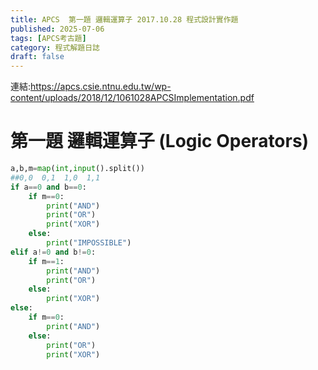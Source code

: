 ```yaml
---
title: APCS  第一題 邏輯運算子 2017.10.28 程式設計實作題 
published: 2025-07-06
tags: [APCS考古題]
category: 程式解題日誌
draft: false
---
```


連結:https://apcs.csie.ntnu.edu.tw/wp-content/uploads/2018/12/1061028APCSImplementation.pdf
#  第一題 邏輯運算子 (Logic Operators)
```python
a,b,m=map(int,input().split())
##0,0  0,1  1,0  1,1
if a==0 and b==0:
    if m==0:
        print("AND")
        print("OR")
        print("XOR")
    else:
        print("IMPOSSIBLE")
elif a!=0 and b!=0:
    if m==1:
        print("AND")
        print("OR")
    else:
        print("XOR")
else:
    if m==0:
        print("AND")
    else:
        print("OR")
        print("XOR")
        

```
